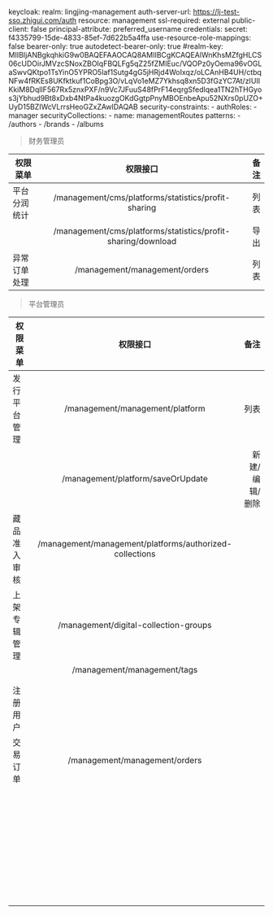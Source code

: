 



keycloak:
  realm: lingjing-management
  auth-server-url: https://lj-test-sso.zhigui.com/auth
  resource: management
  ssl-required: external
  public-client: false
  principal-attribute: preferred_username
  credentials:
    secret: f4335799-15de-4833-85ef-7d622b5a4ffa
  use-resource-role-mappings: false
  bearer-only: true
  autodetect-bearer-only: true
  #realm-key: MIIBIjANBgkqhkiG9w0BAQEFAAOCAQ8AMIIBCgKCAQEAlWnKhsMZfgHLCS06cUDOirJMVzcSNoxZBOIqFBQLFg5qZ25fZMIEuc/VQOPz0yOema96vOGLaSwvQKtpo1TsYinO5YPRO5laf1Sutg4gG5jHRjd4WoIxqz/oLCAnHB4UH/ctbqNFw4fRKEs8UKfktkuf1CoBpg3O/vLqVo1eMZ7Ykhsq8xn5D3fGzYC7At/zIUIIKkiM8DqlIF567Rx5znxPXF/n9Vc7JFuuS48fPrF14eqrgSfedlqea1TN2hTHGyos3jYbhud9Bt8xDxb4NtPa4kuozgOKdGgtpPnyMBOEnbeApu52NXrs0pUZO+UyD15BZIWcVLrrsHeoGZxZAwIDAQAB
  security-constraints:
    - authRoles:
        - manager
      securityCollections:
        - name: managementRoutes
          patterns:
            - /authors
            - /brands
            - /albums



> 财务管理员

| 权限菜单     |                           权限接口                           | 备注 |
| ------------ | :----------------------------------------------------------: | ---: |
| 平台分润统计 |     /management/cms/platforms/statistics/profit-sharing      | 列表 |
|              | /management/cms/platforms/statistics/profit-sharing/download | 导出 |
| 异常订单处理 |                /management/management/orders                 | 列表 |

> 平台管理员

| 权限菜单     |                           权限接口                           | 备注 |
| ------------ | :----------------------------------------------------------: | ---: |
| 发行平台管理 | /management/management/platform | 列表 |
|  | /management/platform/saveOrUpdate | 新建/编辑/删除 |
| 藏品准入审核 | /management/management/platforms/authorized-collections |  |
| 上架专辑管理 | /management/digital-collection-groups |  |
|  | /management/management/tags |  |
|  |                                 |  |
|  |                                 |  |
| 注册用户 |                                 |  |
| 交易订单 | /management/management/orders |  |
|  |                                 |  |
|  |                                 |  |
|  |                                 |  |
|  |                                 |  |
|  |                                 |  |
|  |                                 |  |
|  |                                 |  |
|  |                                 |  |
|  |                                 |  |
|  |                                 |  |
|  |                                 |  |
|  |                                 |  |
|  |                                 |  |
|  |                                 |  |
|  |                                 |  |
|  |                                 |  |
|  |                                 |  |
|  |                                 |  |
|  |                                 |  |
|  |                                 |  |
|  |                                 |  |
|  |                                 |  |
|  |                                 |  |
|  |                                 |  |
|  |                                 |  |
|  |                                 |  |
|  |                                 |  |
|  |                                 |  |
|  |                                 |  |
|  |                                 |  |
|  |                                 |  |
|  |                                 |  |
|  |                                 |  |
|  |                                 |  |
|  |                                 |  |
|  |                                 |  |
|  |                                 |  |
|  |                                 |  |
|  |                                 |  |

